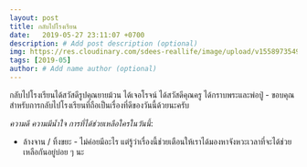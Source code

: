 ```yaml
---
layout: post
title: กลับไปโรงเรียน
date:   2019-05-27 23:11:07 +0700
description: # Add post description (optional)
img: https://res.cloudinary.com/sdees-reallife/image/upload/v1558973549/IMG_8020.jpg # Add image post (optional)
tags: [2019-05]
author: # Add name author (optional)
---
```


กลับไปโรงเรียนได้สวัสดีรูปคุณยายม้วน ได้เจอโรจน์ ได้สวัสดีคุณครู ได้กราบพระและพ่อปู่ - ขอบคุณสำหรับการกลับไปโรงเรียนที่ถือเป็นเรื่องที่ดีของวันนี้ด้วยนะครับ <i class="fa fa-child" style="color:plum"></i>

*ความดี ความมีน้ำใจ การที่ได้ช่วยเหลือใครในวันนี้*:
- ล้างจาน / ทิ้งขยะ - ไม่ค่อยมีอะไร แต่รู้ว่าเรื่องนี้ช่วยเตือนให้เราได้มองหาจังหวะเวลาที่จะได้ช่วยเหลือกันอยู่บ่อย ๆ นะ
